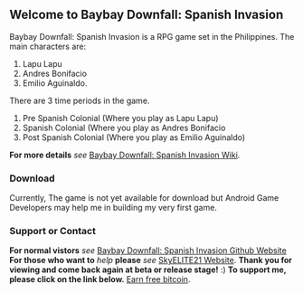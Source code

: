 ## Welcome to Baybay Downfall: Spanish Invasion

Baybay Downfall: Spanish Invasion is a RPG game set in the Philippines.
The main characters are:
1. Lapu Lapu
2. Andres Bonifacio
3. Emilio Aguinaldo.

There are 3 time periods in the game.
1. Pre Spanish Colonial
(Where you play as Lapu Lapu)
2. Spanish Colonial
(Where you play as Andres Bonifacio
3. Post Spanish Colonial
(Where you play as Emilio Aguinaldo)

**For more details** _see_ [Baybay Downfall: Spanish Invasion Wiki](https://github.com/SkyELITE21/baybay_dsi/wiki).

### Download

Currently, The game is not yet available for download but Android Game Developers may help me in building my very first game.

### Support or Contact

**For normal vistors** _see_ [Baybay Downfall: Spanish Invasion Github Website](https://skyelite21.github.io/baybay_dsi)
**For those who want to** _help_ **please** _see_ [SkyELITE21 Website](https://skyelite21.weebly.com/).
**Thank you for viewing and come back again at beta or release stage!** :)
**To support me, please click on the link below.**
 [Earn free bitcoin](http://www.freebiebitcoin.com).
